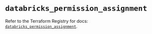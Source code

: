 # `databricks_permission_assignment`

Refer to the Terraform Registry for docs: [`databricks_permission_assignment`](https://registry.terraform.io/providers/databricks/databricks/1.40.0/docs/resources/permission_assignment).
